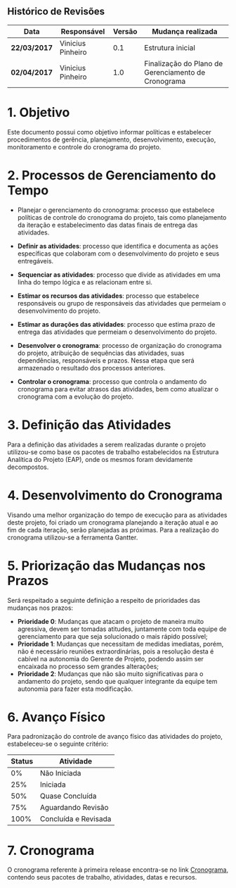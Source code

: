 ## Histórico de Revisões

| Data       | Responsável          |Versão   | Mudança realizada                            |
|------------|----------------------|---|--------------------------------------------------- |
|**22/03/2017**| Vinicius Pinheiro    | 0.1  | Estrutura inicial |
|**02/04/2017**| Vinicius Pinheiro      | 1.0 | Finalização do Plano de Gerenciamento de Cronograma |

# 1. Objetivo
Este documento possui como objetivo informar políticas e estabelecer procedimentos de gerência, planejamento, desenvolvimento, execução, monitoramento e controle do cronograma do projeto.

# 2. Processos de Gerenciamento do Tempo
* Planejar o gerenciamento do cronograma: processo que estabelece políticas de controle do cronograma do projeto, tais como planejamento da iteração e estabelecimento das datas finais de entrega das atividades.

* __Definir as atividades__: processo que identifica e documenta as ações específicas que colaboram com o desenvolvimento do projeto e seus entregáveis.

* __Sequenciar as atividades__: processo que divide as atividades em uma linha do tempo lógica e as relacionam entre si.

* __Estimar os recursos das atividades__: processo que estabelece responsáveis ou grupo de responsáveis das atividades que permeiam o desenvolvimento do projeto.

* __Estimar as durações das atividades__: processo que estima prazo de entrega das atividades que permeiam o desenvolvimento do projeto.

* __Desenvolver o cronograma__: processo de organização do cronograma do projeto, atribuição de sequências das atividades, suas dependências, responsáveis e prazos. Nessa etapa que será armazenado o resultado dos processos anteriores.

* __Controlar o cronograma__: processo que controla o andamento do cronograma para evitar atrasos das atividades, bem como atualizar o cronograma com a evolução do projeto.

# 3. Definição das Atividades
Para a definição das atividades a serem realizadas durante o projeto utilizou-se como base os pacotes de trabalho estabelecidos na Estrutura Analítica do Projeto (EAP), onde os mesmos foram devidamente decompostos.

# 4. Desenvolvimento do Cronograma
Visando uma melhor organização do tempo de execução para as atividades deste projeto, foi criado um cronograma planejando a iteração atual e ao fim de cada iteração, serão planejadas as próximas. Para a realização do cronograma utilizou-se a ferramenta Gantter.

# 5. Priorização das Mudanças nos Prazos
Será respeitado a seguinte definição a respeito de prioridades das mudanças nos prazos:
* **Prioridade 0**: Mudanças que atacam o projeto de maneira muito agressiva, devem ser tomadas atitudes, juntamente com toda equipe de gerenciamento para que seja solucionado o mais rápido possível;
* **Prioridade 1**: Mudanças que necessitam de medidas imediatas, porém, não é necessário reuniões extraordinárias, pois a resolução desta é cabível na autonomia do Gerente de Projeto, podendo assim ser encaixada no processo sem grandes alterações;
* **Prioridade 2**: Mudanças que não são muito significativas para o andamento do projeto, sendo que qualquer integrante da equipe tem autonomia para fazer esta modificação.

# 6. Avanço Físico
Para padronização do controle de avanço físico das atividades do projeto, estabeleceu-se o seguinte critério:

|Status| Atividade   |
|------|-------------|
|0%    | Não Iniciada|
|25%   | Iniciada    |
|50%   | Quase Concluída|
|75%   |Aguardando Revisão|
|100%  |Concluída e Revisada|

# 7. Cronograma
O cronograma referente à primeira release encontra-se no link [Cronograma](https://drive.google.com/open?id=0B58HDMTxb-8qZ1VvbWxHQjNIdG8), contendo seus pacotes de trabalho, atividades, datas e recursos.
